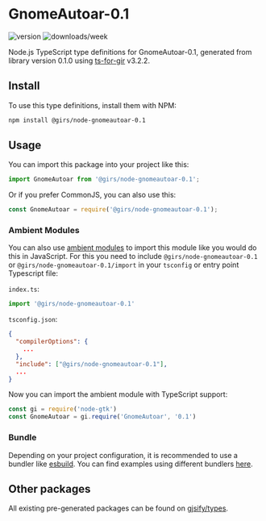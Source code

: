 
# GnomeAutoar-0.1

![version](https://img.shields.io/npm/v/@girs/node-gnomeautoar-0.1)
![downloads/week](https://img.shields.io/npm/dw/@girs/node-gnomeautoar-0.1)


Node.js TypeScript type definitions for GnomeAutoar-0.1, generated from library version 0.1.0 using [ts-for-gir](https://github.com/gjsify/ts-for-gir) v3.2.2.


## Install

To use this type definitions, install them with NPM:
```bash
npm install @girs/node-gnomeautoar-0.1
```

## Usage

You can import this package into your project like this:
```ts
import GnomeAutoar from '@girs/node-gnomeautoar-0.1';
```

Or if you prefer CommonJS, you can also use this:
```ts
const GnomeAutoar = require('@girs/node-gnomeautoar-0.1');
```

### Ambient Modules

You can also use [ambient modules](https://github.com/gjsify/ts-for-gir/tree/main/packages/cli#ambient-modules) to import this module like you would do this in JavaScript.
For this you need to include `@girs/node-gnomeautoar-0.1` or `@girs/node-gnomeautoar-0.1/import` in your `tsconfig` or entry point Typescript file:

`index.ts`:
```ts
import '@girs/node-gnomeautoar-0.1'
```

`tsconfig.json`:
```json
{
  "compilerOptions": {
    ...
  },
  "include": ["@girs/node-gnomeautoar-0.1"],
  ...
}
```

Now you can import the ambient module with TypeScript support: 

```ts
const gi = require('node-gtk')
const GnomeAutoar = gi.require('GnomeAutoar', '0.1')
```


### Bundle

Depending on your project configuration, it is recommended to use a bundler like [esbuild](https://esbuild.github.io/). You can find examples using different bundlers [here](https://github.com/gjsify/ts-for-gir/tree/main/examples).

## Other packages

All existing pre-generated packages can be found on [gjsify/types](https://github.com/gjsify/types).

